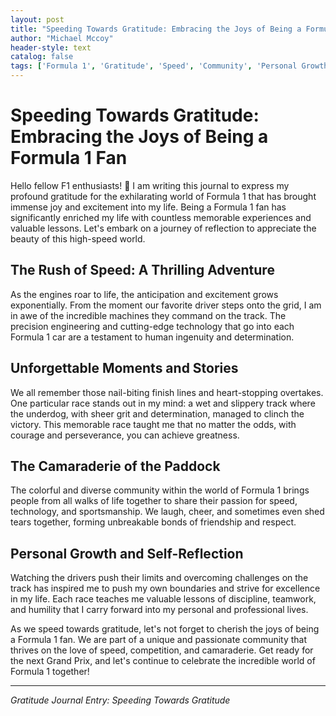 ```yaml
---
layout: post
title: "Speeding Towards Gratitude: Embracing the Joys of Being a Formula 1 Fan"
author: "Michael Mccoy"
header-style: text
catalog: false
tags: ['Formula 1', 'Gratitude', 'Speed', 'Community', 'Personal Growth', 'Passion', 'Appreciation']
---
```


# Speeding Towards Gratitude: Embracing the Joys of Being a Formula 1 Fan

Hello fellow F1 enthusiasts! 🏁 I am writing this journal to express my profound gratitude for the exhilarating world of Formula 1 that has brought immense joy and excitement into my life. Being a Formula 1 fan has significantly enriched my life with countless memorable experiences and valuable lessons. Let's embark on a journey of reflection to appreciate the beauty of this high-speed world.

## The Rush of Speed: A Thrilling Adventure
As the engines roar to life, the anticipation and excitement grows exponentially. From the moment our favorite driver steps onto the grid, I am in awe of the incredible machines they command on the track. The precision engineering and cutting-edge technology that go into each Formula 1 car are a testament to human ingenuity and determination. 

## Unforgettable Moments and Stories
We all remember those nail-biting finish lines and heart-stopping overtakes. One particular race stands out in my mind: a wet and slippery track where the underdog, with sheer grit and determination, managed to clinch the victory. This memorable race taught me that no matter the odds, with courage and perseverance, you can achieve greatness.

## The Camaraderie of the Paddock
The colorful and diverse community within the world of Formula 1 brings people from all walks of life together to share their passion for speed, technology, and sportsmanship. We laugh, cheer, and sometimes even shed tears together, forming unbreakable bonds of friendship and respect. 

## Personal Growth and Self-Reflection
Watching the drivers push their limits and overcoming challenges on the track has inspired me to push my own boundaries and strive for excellence in my life. Each race teaches me valuable lessons of discipline, teamwork, and humility that I carry forward into my personal and professional lives.

As we speed towards gratitude, let's not forget to cherish the joys of being a Formula 1 fan. We are part of a unique and passionate community that thrives on the love of speed, competition, and camaraderie. Get ready for the next Grand Prix, and let's continue to celebrate the incredible world of Formula 1 together!

---

*Gratitude Journal Entry: Speeding Towards Gratitude*